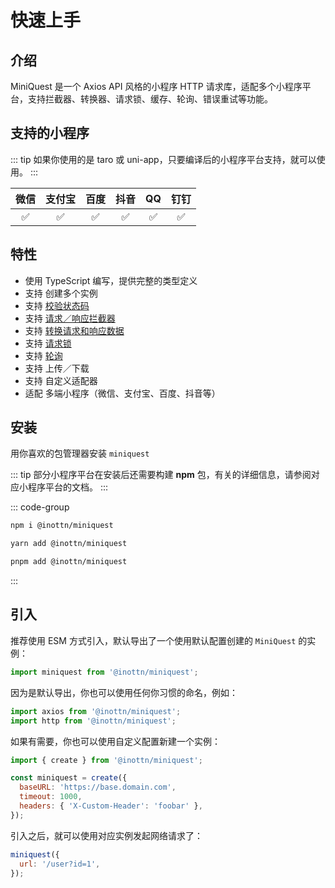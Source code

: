 # 快速上手

## 介绍

MiniQuest 是一个 Axios API 风格的小程序 HTTP 请求库，适配多个小程序平台，支持拦截器、转换器、请求锁、缓存、轮询、错误重试等功能。

## 支持的小程序

::: tip
如果你使用的是 taro 或 uni-app，只要编译后的小程序平台支持，就可以使用。
:::

| 微信 | 支付宝 | 百度 | 抖音 | QQ  | 钉钉 |
| :--: | :----: | :--: | :--: | :-: | :--: |
|  ✅  |   ✅   |  ✅  |  ✅  | ✅  |  ✅  |

## 特性

- 使用 TypeScript 编写，提供完整的类型定义
- 支持 创建多个实例
- 支持 [校验状态码](/guide/validate-status)
- 支持 [请求／响应拦截器](/guide/interceptors)
- 支持 [转换请求和响应数据](/guide/transformer)
- 支持 [请求锁](/guide/request-lock)
- 支持 [轮询](/guide/poll)
- 支持 上传／下载
- 支持 自定义适配器
- 适配 多端小程序（微信、支付宝、百度、抖音等）

## 安装

用你喜欢的包管理器安装 `miniquest`

::: tip
部分小程序平台在安装后还需要构建 **npm** 包，有关的详细信息，请参阅对应小程序平台的文档。
:::

::: code-group

```bash [npm]
npm i @inottn/miniquest
```

```bash [yarn]
yarn add @inottn/miniquest
```

```bash [pnpm]
pnpm add @inottn/miniquest
```

:::

## 引入

推荐使用 ESM 方式引入，默认导出了一个使用默认配置创建的 `MiniQuest` 的实例：

```js
import miniquest from '@inottn/miniquest';
```

因为是默认导出，你也可以使用任何你习惯的命名，例如：

```js
import axios from '@inottn/miniquest';
import http from '@inottn/miniquest';
```

如果有需要，你也可以使用自定义配置新建一个实例：

```js
import { create } from '@inottn/miniquest';

const miniquest = create({
  baseURL: 'https://base.domain.com',
  timeout: 1000,
  headers: { 'X-Custom-Header': 'foobar' },
});
```

引入之后，就可以使用对应实例发起网络请求了：

```js
miniquest({
  url: '/user?id=1',
});
```
